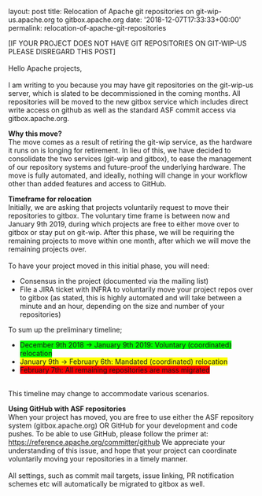 
layout: post
title: Relocation of Apache git repositories on git-wip-us.apache.org to gitbox.apache.org
date: '2018-12-07T17:33:33+00:00'
permalink: relocation-of-apache-git-repositories

<p>[IF YOUR PROJECT DOES NOT HAVE GIT REPOSITORIES ON GIT-WIP-US PLEASE DISREGARD THIS POST]<br /><br />Hello Apache projects,<br /><br />I am writing to you because you may have git repositories on the git-wip-us server, which is slated to be decommissioned in the coming months. All repositories will be moved to the new gitbox service which includes direct write access on github as well as the standard ASF commit access via gitbox.apache.org.</p> 
  <p><strong>Why this move?</strong><br />The move comes as a result of retiring the git-wip service, as the hardware it runs on is longing for retirement. In lieu of this, we have decided to consolidate the two services (git-wip and gitbox), to ease the management of our repository systems and future-proof the underlying hardware. The move is fully automated, and ideally, nothing will change in your workflow other than added features and access to GitHub.<br /></p> 
  <p><strong>Timeframe for relocation</strong><br />Initially, we are asking that projects voluntarily request to move their repositories to gitbox. The voluntary time frame is between now and January 9th 2019, during which projects are free to either move over to gitbox or stay put on git-wip. After this phase, we will be requiring the remaining projects to move within one month, after which we will move the remaining projects over.<br /><br />To have your project moved in this initial phase, you will need:<br /></p> 
  <ul> 
    <li>Consensus in the project (documented via the mailing list)</li> 
    <li>File a JIRA ticket with INFRA to voluntarily move your project repos over to gitbox (as stated, this is highly automated and will take between a minute and an hour, depending on the size and number of your repositories)<br /></li> 
  </ul> 
  <p>To sum up the preliminary timeline;<span style="background-color: #02ff00;"></span></p> 
  <ul> 
    <li><span style="background-color: #02ff00;">December 9th 2018 -&gt; January 9th 2019: Voluntary (coordinated) relocation</span></li> 
    <li><span style="background-color: #ffff00;">January 9th -&gt; February 6th: Mandated (coordinated) relocation</span></li> 
    <li><span style="background-color: #ff0000;">February 7th: All remaining repositories are mass migrated</span></li> 
  </ul> 
  <p><br />This timeline may change to accommodate various scenarios.<br /></p> 
  <p><strong>Using GitHub with ASF repositories</strong><br />When your project has moved, you are free to use either the ASF repository system (gitbox.apache.org) OR GitHub for your development and code pushes. To be able to use GitHub, please follow the primer at: <a href="https://reference.apache.org/committer/github">https://reference.apache.org/committer/github</a> We appreciate your understanding of this issue, and hope that your project can coordinate voluntarily moving your repositories in a timely manner.<br /><br />All settings, such as commit mail targets, issue linking, PR notification schemes etc will automatically be migrated to gitbox as well.<br /></p>
